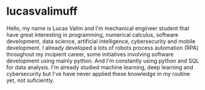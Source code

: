 # lucasvalimuff
Hello, my name is Lucas Valim and I'm mechanical engineer student that have great interesting in programming, numerical calculus, software development, data science, artificial intelligence, cybersecurity and mobile development.
I already developed a lots of robots process automation (RPA) throughout my incipient career, some initiatives involving software development using mainly python. And I'm constantly using python and SQL for data analysis.
I'm already studied machine learning, deep learning and cybersecurity but I've have never applied these knowledge in my routine yet, not suficiently.
